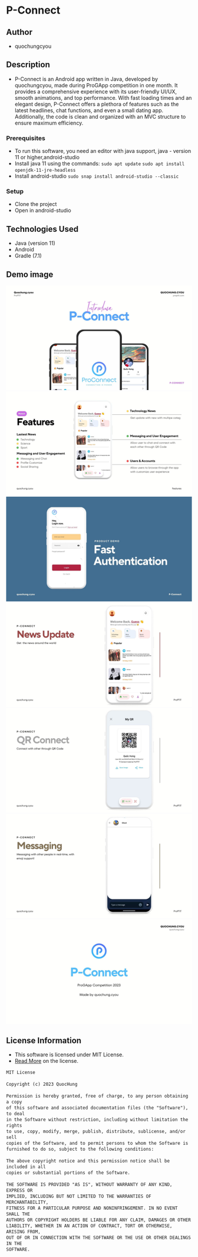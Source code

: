 # P-Connect

## Author

* quochungcyou

## Description

* P-Connect is an Android app written in Java, developed by quochungcyou, made during ProGApp competition in one month.
It provides a comprehensive experience with its user-friendly UI/UX, smooth animations, and top performance. 
With fast loading times and an elegant design, P-Connect offers a plethora of features such as the latest headlines, chat functions, and even a small dating app. 
Additionally, the code is clean and organized with an MVC structure to ensure maximum efficiency. 

### Prerequisites

* To run this software, you need an editor with java support, java - version 11 or higher,android-studio
* Install java 11 using the commands:
`sudo apt update`
`sudo apt install openjdk-11-jre-headless`
* Install android-studio
`sudo snap install android-studio --classic`


### Setup

* Clone the project
* Open in android-studio



## Technologies Used

* Java (version 11)
* Android 
* Gradle (7.1)



## Demo image
![](mockup/1.jpg)
![](mockup/2.jpg)
![](mockup/3.jpg)
![](mockup/4.jpg)
![](mockup/5.jpg)
![](mockup/6.jpg)
![](mockup/7.jpg)
## License Information

* This software is licensed under MIT License.
* [Read More](https://choosealicense.com/licenses/mit/) on the license.


```
MIT License

Copyright (c) 2023 QuocHung

Permission is hereby granted, free of charge, to any person obtaining a copy
of this software and associated documentation files (the "Software"), to deal
in the Software without restriction, including without limitation the rights
to use, copy, modify, merge, publish, distribute, sublicense, and/or sell
copies of the Software, and to permit persons to whom the Software is
furnished to do so, subject to the following conditions:

The above copyright notice and this permission notice shall be included in all
copies or substantial portions of the Software.

THE SOFTWARE IS PROVIDED "AS IS", WITHOUT WARRANTY OF ANY KIND, EXPRESS OR
IMPLIED, INCLUDING BUT NOT LIMITED TO THE WARRANTIES OF MERCHANTABILITY,
FITNESS FOR A PARTICULAR PURPOSE AND NONINFRINGEMENT. IN NO EVENT SHALL THE
AUTHORS OR COPYRIGHT HOLDERS BE LIABLE FOR ANY CLAIM, DAMAGES OR OTHER
LIABILITY, WHETHER IN AN ACTION OF CONTRACT, TORT OR OTHERWISE, ARISING FROM,
OUT OF OR IN CONNECTION WITH THE SOFTWARE OR THE USE OR OTHER DEALINGS IN THE
SOFTWARE.
```
